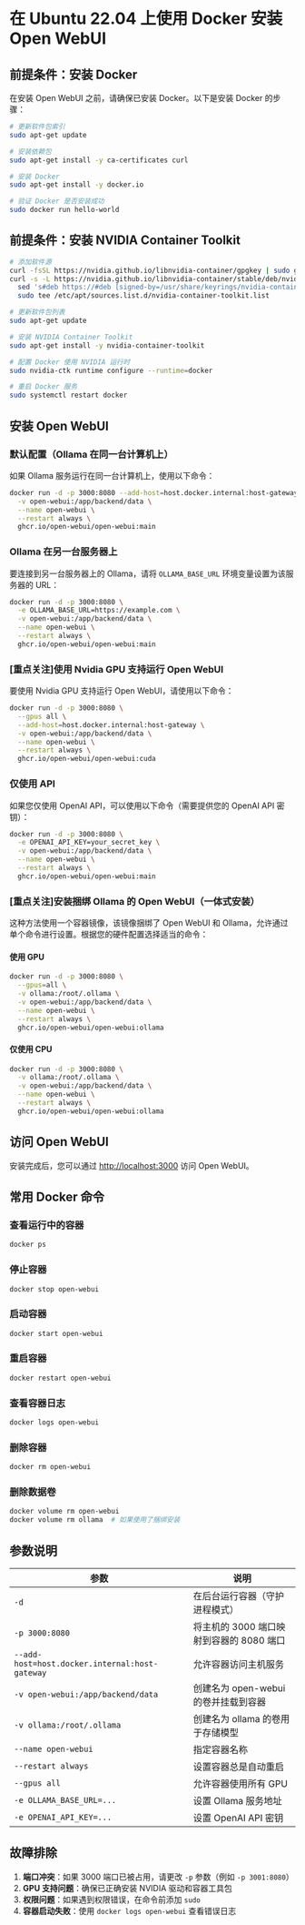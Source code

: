 # 在 Ubuntu 22.04 上使用 Docker 安装 Open WebUI

## 前提条件：安装 Docker

在安装 Open WebUI 之前，请确保已安装 Docker。以下是安装 Docker 的步骤：

```bash
# 更新软件包索引
sudo apt-get update

# 安装依赖包
sudo apt-get install -y ca-certificates curl

# 安装 Docker
sudo apt-get install -y docker.io

# 验证 Docker 是否安装成功
sudo docker run hello-world
```

## 前提条件：安装 NVIDIA Container Toolkit

```bash
# 添加软件源
curl -fsSL https://nvidia.github.io/libnvidia-container/gpgkey | sudo gpg --dearmor -o /usr/share/keyrings/nvidia-container-toolkit-keyring.gpg
curl -s -L https://nvidia.github.io/libnvidia-container/stable/deb/nvidia-container-toolkit.list | \
  sed 's#deb https://#deb [signed-by=/usr/share/keyrings/nvidia-container-toolkit-keyring.gpg] https://#g' | \
  sudo tee /etc/apt/sources.list.d/nvidia-container-toolkit.list

# 更新软件包列表
sudo apt-get update

# 安装 NVIDIA Container Toolkit
sudo apt-get install -y nvidia-container-toolkit

# 配置 Docker 使用 NVIDIA 运行时
sudo nvidia-ctk runtime configure --runtime=docker

# 重启 Docker 服务
sudo systemctl restart docker
```


## 安装 Open WebUI

### 默认配置（Ollama 在同一台计算机上）

如果 Ollama 服务运行在同一台计算机上，使用以下命令：

```bash
docker run -d -p 3000:8080 --add-host=host.docker.internal:host-gateway \
  -v open-webui:/app/backend/data \
  --name open-webui \
  --restart always \
  ghcr.io/open-webui/open-webui:main
```

### Ollama 在另一台服务器上

要连接到另一台服务器上的 Ollama，请将 `OLLAMA_BASE_URL` 环境变量设置为该服务器的 URL：

```bash
docker run -d -p 3000:8080 \
  -e OLLAMA_BASE_URL=https://example.com \
  -v open-webui:/app/backend/data \
  --name open-webui \
  --restart always \
  ghcr.io/open-webui/open-webui:main
```

### [重点关注]使用 Nvidia GPU 支持运行 Open WebUI

要使用 Nvidia GPU 支持运行 Open WebUI，请使用以下命令：

```bash
docker run -d -p 3000:8080 \
  --gpus all \
  --add-host=host.docker.internal:host-gateway \
  -v open-webui:/app/backend/data \
  --name open-webui \
  --restart always \
  ghcr.io/open-webui/open-webui:cuda
```

### 仅使用 API

如果您仅使用 OpenAI API，可以使用以下命令（需要提供您的 OpenAI API 密钥）：

```bash
docker run -d -p 3000:8080 \
  -e OPENAI_API_KEY=your_secret_key \
  -v open-webui:/app/backend/data \
  --name open-webui \
  --restart always \
  ghcr.io/open-webui/open-webui:main
```

### [重点关注]安装捆绑 Ollama 的 Open WebUI（一体式安装）

这种方法使用一个容器镜像，该镜像捆绑了 Open WebUI 和 Ollama，允许通过单个命令进行设置。根据您的硬件配置选择适当的命令：

#### 使用 GPU

```bash
docker run -d -p 3000:8080 \
  --gpus=all \
  -v ollama:/root/.ollama \
  -v open-webui:/app/backend/data \
  --name open-webui \
  --restart always \
  ghcr.io/open-webui/open-webui:ollama
```

#### 仅使用 CPU

```bash
docker run -d -p 3000:8080 \
  -v ollama:/root/.ollama \
  -v open-webui:/app/backend/data \
  --name open-webui \
  --restart always \
  ghcr.io/open-webui/open-webui:ollama
```

## 访问 Open WebUI

安装完成后，您可以通过 [http://localhost:3000](http://localhost:3000) 访问 Open WebUI。

## 常用 Docker 命令

### 查看运行中的容器
```bash
docker ps
```

### 停止容器
```bash
docker stop open-webui
```

### 启动容器
```bash
docker start open-webui
```

### 重启容器
```bash
docker restart open-webui
```

### 查看容器日志
```bash
docker logs open-webui
```

### 删除容器
```bash
docker rm open-webui
```

### 删除数据卷
```bash
docker volume rm open-webui
docker volume rm ollama  # 如果使用了捆绑安装
```

## 参数说明

| 参数 | 说明 |
|------|------|
| `-d` | 在后台运行容器（守护进程模式） |
| `-p 3000:8080` | 将主机的 3000 端口映射到容器的 8080 端口 |
| `--add-host=host.docker.internal:host-gateway` | 允许容器访问主机服务 |
| `-v open-webui:/app/backend/data` | 创建名为 open-webui 的卷并挂载到容器 |
| `-v ollama:/root/.ollama` | 创建名为 ollama 的卷用于存储模型 |
| `--name open-webui` | 指定容器名称 |
| `--restart always` | 设置容器总是自动重启 |
| `--gpus all` | 允许容器使用所有 GPU |
| `-e OLLAMA_BASE_URL=...` | 设置 Ollama 服务地址 |
| `-e OPENAI_API_KEY=...` | 设置 OpenAI API 密钥 |

## 故障排除

1. **端口冲突**：如果 3000 端口已被占用，请更改 `-p` 参数（例如 `-p 3001:8080`）
2. **GPU 支持问题**：确保已正确安装 NVIDIA 驱动和容器工具包
3. **权限问题**：如果遇到权限错误，在命令前添加 `sudo`
4. **容器启动失败**：使用 `docker logs open-webui` 查看错误日志
